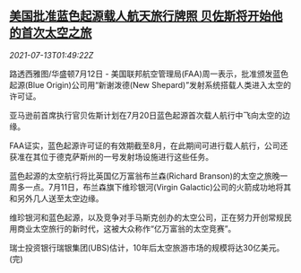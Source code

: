 <!--1626141663000-->
[美国批准蓝色起源载人航天旅行牌照 贝佐斯将开始他的首次太空之旅](https://cn.reuters.com/article/us-faa-blue-origin-0713-idCNKBS2EJ044)
------

<div><i>2021-07-13T01:49:22Z</i></div><p>路透西雅图/华盛顿7月12日 - 美国联邦航空管理局(FAA)周一表示，批准颁发蓝色起源(Blue Origin)公司用“新谢泼德(New Shepard)”发射系统搭载人类进入太空的许可证。</p><p>亚马逊前首席执行官贝佐斯计划在7月20日蓝色起源首次载人航行中飞向太空的边缘。</p><p>FAA证实，蓝色起源许可证的有效期截至8月，在此期间可进行载人航行，公司还获准在其位于德克萨斯州的一号发射场设施进行这些任务。</p><p>蓝色起源的太空航行将比英国亿万富翁布兰森(Richard Branson)的太空之旅晚一周多一点。7月11日，布兰森旗下维珍银河(Virgin Galactic)公司的火箭成功地将其和另外几人送至太空边缘。</p><p>维珍银河和蓝色起源，以及竞争对手马斯克创办的太空公司，正在努力开创常规民用商业太空旅行的新时代，这被大众称作“亿万富翁的太空竞赛”。</p><p>瑞士投资银行瑞银集团(UBS)估计，10年后太空旅游市场的规模将达30亿美元。(完)</p>
